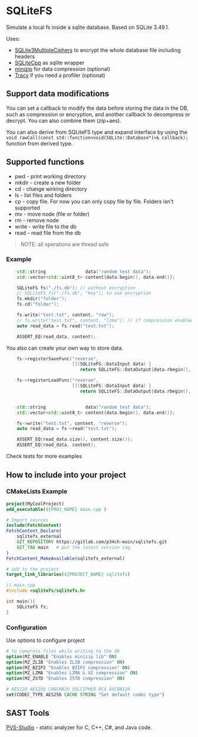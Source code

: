 # SQLiteFS

Simulate a local fs inside a sqlite database. Based on SQLite 3.49.1.

Uses:

* [SQLite3MultipleCiphers](https://github.com/utelle/SQLite3MultipleCiphers.git) to encrypt the whole database file including headers
* [SQLiteCpp](https://github.com/SRombauts/SQLiteCpp.git) as sqlite wrapper
* [minizip](https://github.com/zlib-ng/minizip-ng.git) for data compression (optional)
* [Tracy](https://github.com/wolfpld/tracy.git) if you need a profiler (optional)

## Support data modifications

You can set a callback to modify the data before storing the data in the DB, such as compression or encryption, and another callback to decompress or decrypt. You can also combine them (zip+aes).

You can also derive from SQLiteFS type and expand interface by using the `void rawCall(const std::function<void(SQLite::Database*)>& callback);` function from derived type.

## Supported functions

* pwd - print working directory
* mkdir - create a new folder
* cd - change wirking directory
* ls - list files and folders
* cp - copy file. For now you can only copy file by file. Folders isn't supported
* mv - move node (file or folder)
* rm - remove node
* write - write file to the db
* read - read file from the db

>NOTE: all operations are thread safe

### Example

```cpp
    std::string               data("random test data");
    std::vector<std::uint8_t> content{data.begin(), data.end()};

    SQLiteFS fs("./fs.db"); // without encryption
    // SQLiteFS fs("./fs.db", "key"); to use encryption
    fs.mkdir("folder");
    fs.cd("folder");

    fs.write("test.txt", content, "raw");
    // fs.write("test.txt", content, "lzma"); // if compression enabled
    auto read_data = fs.read("test.txt");

    ASSERT_EQ(read_data, content);
```

You also can create your own way to store data.

```cpp
    fs->registerSaveFunc("reverse",
                         [](SQLiteFS::DataInput data) { 
                            return SQLiteFS::DataOutput{data.rbegin(), data.rend()}; });

    fs->registerLoadFunc("reverse",
                         [](SQLiteFS::DataInput data) { 
                            return SQLiteFS::DataOutput{data.rbegin(), data.rend()}; });


    std::string               data("random test data");
    std::vector<std::uint8_t> content{data.begin(), data.end()};

    fs->write("test.txt", content, "reverse");
    auto read_data = fs->read("test.txt");

    ASSERT_EQ(read_data.size(), content.size());
    ASSERT_EQ(read_data, content);
```

Check tests for more examples

## How to include into your project

### CMakeLists Example

```cmake
project(MyCoolProject)
add_executable(${PROJ_NAME} main.cpp )

# Import sources
include(FetchContent)
FetchContent_Declare(
    sqlitefs_external
    GIT_REPOSITORY https://gitlab.com/p34ch-main/sqlitefs.git
    GIT_TAG main   # put the latest version tag
)
FetchContent_MakeAvailable(sqlitefs_external)

# add to the project
target_link_libraries(${PROJECT_NAME} sqlitefs)
```

```cpp
// main.cpp
#include <sqlitefs/sqlitefs.h>

int main(){
    SQLiteFS fs;
}
```

### Configuration

Use options to configure project

```cmake
# to compress files while writing to the db
option(MZ_ENABLE "Enables minizip lib" ON)
option(MZ_ZLIB "Enables ZLIB compression" ON)
option(MZ_BZIP2 "Enables BZIP2 compression" ON)
option(MZ_LZMA "Enables LZMA & XZ compression" ON)
option(MZ_ZSTD "Enables ZSTD compression" ON)

# AES128 AES256 CHACHA20 SQLCIPHER RC4 ASCON128
set(CODEC_TYPE AES256 CACHE STRING "Set default codec type")
```

## SAST Tools

[PVS-Studio](https://pvs-studio.com/en/pvs-studio/?utm_source=website&utm_medium=github&utm_campaign=open_source) - static analyzer for C, C++, C#, and Java code.
